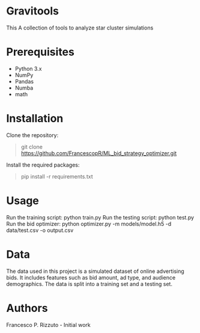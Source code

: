 # Gravitools

This A collection of tools to analyze star cluster simulations

# Prerequisites
- Python 3.x
- NumPy
- Pandas
- Numba
- math


# Installation
Clone the repository: 

> git clone https://github.com/FrancescopR/ML_bid_strategy_optimizer.git

Install the required packages:


> pip install -r requirements.txt


# Usage
Run the training script: python train.py
Run the testing script: python test.py
Run the bid optimizer: python optimizer.py -m models/model.h5 -d data/test.csv -o output.csv

# Data

The data used in this project is a simulated dataset of online advertising bids. It includes features such as bid amount, ad type, and audience demographics. The data is split into a training set and a testing set.

# Authors

Francesco P. Rizzuto - Initial work
